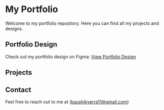 # My Portfolio

Welcome to my portfolio repository. Here you can find all my projects and designs.

## Portfolio Design

Check out my portfolio design on Figma: [View Portfolio Design](https://www.figma.com/design/QPhpVV1h2twbvBx7UbymzA/Portfolio?node-id=0-1&t=MpxsEUw28zBDrS6b-1)

## Projects
## Contact

Feel free to reach out to me at (kaushikyerra11@gmail.com)
